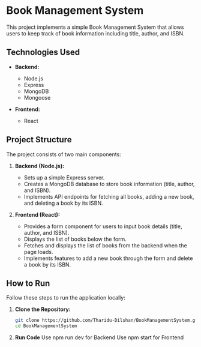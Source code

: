 
# Book Management System

This project implements a simple Book Management System that allows users to keep track of book information including title, author, and ISBN.

## Technologies Used

- **Backend:**
  - Node.js
  - Express
  - MongoDB
  - Mongoose

- **Frontend:**
  - React

## Project Structure

The project consists of two main components:

1. **Backend (Node.js):**
   - Sets up a simple Express server.
   - Creates a MongoDB database to store book information (title, author, and ISBN).
   - Implements API endpoints for fetching all books, adding a new book, and deleting a book by its ISBN.

2. **Frontend (React):**
   - Provides a form component for users to input book details (title, author, and ISBN).
   - Displays the list of books below the form.
   - Fetches and displays the list of books from the backend when the page loads.
   - Implements features to add a new book through the form and delete a book by its ISBN.

## How to Run

Follow these steps to run the application locally:

1. **Clone the Repository:**
   ```bash
   git clone https://github.com/Tharidu-Dilshan/BookManagementSystem.git
   cd BookManagementSystem
2. **Run Code**
  Use npm run dev  for Backend
  Use npm start for Frontend
